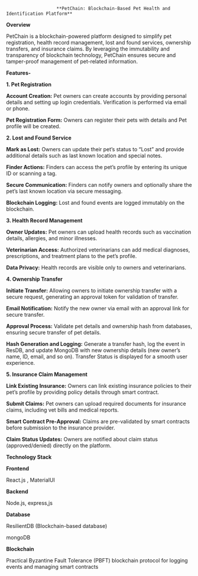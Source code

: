                        **PetChain: Blockchain-Based Pet Health and Identification Platform**
__**Overview**__

PetChain is a blockchain-powered platform designed to simplify pet registration, health record management, lost and found services, ownership transfers, and insurance claims. By leveraging the immutability and transparency of blockchain technology, PetChain ensures secure and tamper-proof management of pet-related information.

**Features-**

**1. Pet Registration**

**Account Creation:** Pet owners can create accounts by providing personal details and setting up login credentials. Verification is performed via email or phone.

**Pet Registration Form:** Owners can register their pets with details and Pet profile will be created.

**2. Lost and Found Service**

**Mark as Lost:** Owners can update their pet’s status to “Lost” and provide additional details such as last known location and special notes.

**Finder Actions:** Finders can access the pet’s profile by entering its unique ID or scanning a tag.

**Secure Communication:** Finders can notify owners and optionally share the pet’s last known location via secure messaging.

**Blockchain Logging:** Lost and found events are logged immutably on the blockchain.

**3. Health Record Management**

**Owner Updates:** Pet owners can upload health records such as vaccination details, allergies, and minor illnesses.

**Veterinarian Access:** Authorized veterinarians can add medical diagnoses, prescriptions, and treatment plans to the pet’s profile.

**Data Privacy:** Health records are visible only to owners and veterinarians.

**4. Ownership Transfer**

**Initiate Transfer:** Allowing owners to initiate ownership transfer with a secure request, generating an approval token for validation of transfer.

**Email Notification:** Notify the new owner via email with an approval link for secure transfer.

**Approval Process:** Validate pet details and ownership hash from databases, ensuring secure transfer of pet details.

**Hash Generation and Logging:** Generate a transfer hash, log the event in ResDB, and update MongoDB with new ownership details (new owner’s name, ID, email, and so on). Transfer Status is displayed for a smooth user experience.

**5. Insurance Claim Management**

**Link Existing Insurance:** Owners can link existing insurance policies to their pet’s profile by providing policy details through smart contract.

**Submit Claims:** Pet owners can upload required documents for insurance claims, including vet bills and medical reports.

**Smart Contract Pre-Approval:** Claims are pre-validated by smart contracts before submission to the insurance provider.

**Claim Status Updates:** Owners are notified about claim status (approved/denied) directly on the platform.

**Technology Stack**

**Frontend**

React.js , MaterialUI

**Backend**

Node.js, express,js


**Database**

ResilientDB (Blockchain-based database)

mongoDB

**Blockchain**

Practical Byzantine Fault Tolerance (PBFT)  blockchain protocol for logging events and managing smart contracts



